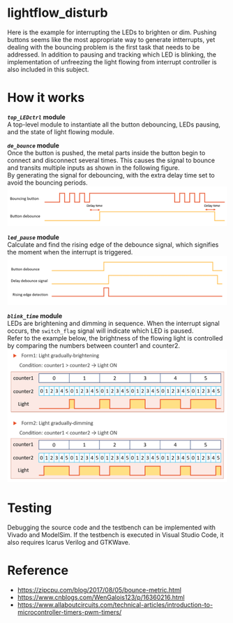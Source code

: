 # lightflow_disturb
Here is the example for interrupting the LEDs to brighten or dim. Pushing buttons seems like the most appropriate way to generate intterrupts, yet dealing with the bouncing problem is the first task that needs to be addressed. In addition to pausing and tracking which LED is blinking, the implementation of unfreezing the light flowing from interrupt controller is also included in this subject.

# How it works
**_`top_LEDctrl`_ module**  
A top-level module to instantiate all the button debouncing, LEDs pausing, and the state of light flowing module.  

**_`de_bounce`_ module**  
Once the button is pushed, the metal parts inside the button begin to connect and disconnect several times. This causes the signal to bounce and transits multiple inputs as shown in the following figure.  
By generating the signal for debouncing, with the extra delay time set to avoid the bouncing periods.
![GITHUB](https://github.com/wleen0/lightflow_disturb/blob/main/imgs/debounce_btn.png)

**_`led_pause`_ module**  
Calculate and find the rising edge of the debounce signal, which signifies the moment when the interrupt is triggered.
![GITHUB](https://github.com/wleen0/lightflow_disturb/blob/main/imgs/signal_detect.png)

**_`blink_time`_ module**  
LEDs are brightening and dimming in sequence. When the interrupt signal occurs, the `switch_flag` signal will indicate which LED is paused.  
Refer to the example below, the brightness of the flowing light is controlled by comparing the numbers between counter1 and counter2.
![GITHUB](https://github.com/wleen0/lightflow_disturb/blob/main/imgs/light_brightness.png?raw=true)

# Testing
Debugging the source code and the testbench can be implemented with Vivado and ModelSim. If the testbench is executed in Visual Studio Code, it also requires Icarus Verilog and GTKWave.

# Reference
* https://zipcpu.com/blog/2017/08/05/bounce-metric.html
* https://www.cnblogs.com/WenGalois123/p/16360216.html
* https://www.allaboutcircuits.com/technical-articles/introduction-to-microcontroller-timers-pwm-timers/
